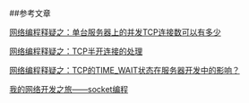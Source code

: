 ##参考文章

[网络编程释疑之：单台服务器上的并发TCP连接数可以有多少](http://yaocoder.blog.51cto.com/2668309/1312821)

[网络编程释疑之：TCP半开连接的处理](http://yaocoder.blog.51cto.com/2668309/1309358)

[网络编程释疑之：TCP的TIME_WAIT状态在服务器开发中的影响？](http://yaocoder.blog.51cto.com/2668309/1338567)

[我的网络开发之旅——socket编程](http://yaocoder.blog.51cto.com/2668309/1556742)





